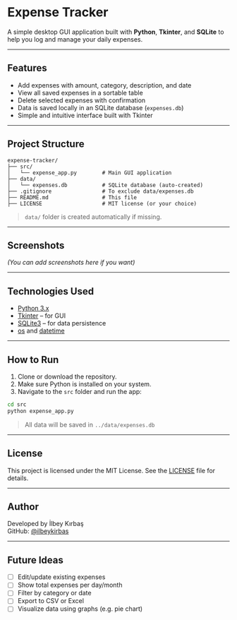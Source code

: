 # Expense Tracker

A simple desktop GUI application built with **Python**, **Tkinter**, and **SQLite** to help you log and manage your daily expenses.

---

## Features

-  Add expenses with amount, category, description, and date
-  View all saved expenses in a sortable table
-  Delete selected expenses with confirmation
-  Data is saved locally in an SQLite database (`expenses.db`)
-  Simple and intuitive interface built with Tkinter

---

## Project Structure

```
expense-tracker/
├── src/
│   └── expense_app.py        # Main GUI application
├── data/
│   └── expenses.db           # SQLite database (auto-created)
├── .gitignore                # To exclude data/expenses.db
├── README.md                 # This file
├── LICENSE                   # MIT license (or your choice)
```

> `data/` folder is created automatically if missing.

---

## Screenshots

*(You can add screenshots here if you want)*

---

## Technologies Used

- [Python 3.x](https://www.python.org/)
- [Tkinter](https://docs.python.org/3/library/tkinter.html) – for GUI
- [SQLite3](https://www.sqlite.org/index.html) – for data persistence
- [os](https://docs.python.org/3/library/os.html) and [datetime](https://docs.python.org/3/library/datetime.html)

---

## How to Run

1. Clone or download the repository.
2. Make sure Python is installed on your system.
3. Navigate to the `src` folder and run the app:

```bash
cd src
python expense_app.py
```

> All data will be saved in `../data/expenses.db`

---

## License

This project is licensed under the MIT License. See the [LICENSE](https://github.com/ilbeykirbas/expense-app/blob/main/LICENSE) file for details.

---

## Author

Developed by İlbey Kırbaş  
GitHub: [@ilbeykirbas](https://github.com/ilbeykirbas)

---

## Future Ideas

- [ ] Edit/update existing expenses
- [ ] Show total expenses per day/month
- [ ] Filter by category or date
- [ ] Export to CSV or Excel
- [ ] Visualize data using graphs (e.g. pie chart)
